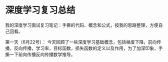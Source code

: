 # 深度学习复习总结
我的深度学习面试复习笔记：手撕的代码、概念和公式，按我的思路整理，方便自己回看。


第一天（6月22号）： 今天回顾了一些深度学习基础概念，包括梯度下降，前向传播，反向传播，学习率，目标函数，损失函数的定义以及作用，为了加深印象，手撕一下前向传播反向传播数学推导。

